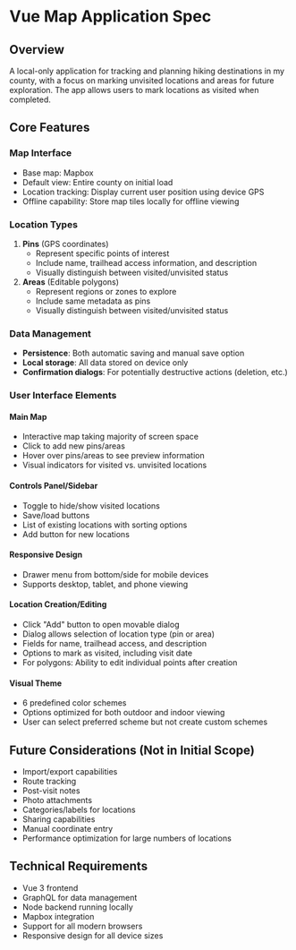 # Vue Map Application Spec

## Overview

A local-only application for tracking and planning hiking destinations in my county, with a focus on marking unvisited locations and areas for future exploration. The app allows users to mark locations as visited when completed.

## Core Features

### Map Interface

- Base map: Mapbox
- Default view: Entire county on initial load
- Location tracking: Display current user position using device GPS
- Offline capability: Store map tiles locally for offline viewing

### Location Types

1. **Pins** (GPS coordinates)
   - Represent specific points of interest
   - Include name, trailhead access information, and description
   - Visually distinguish between visited/unvisited status
2. **Areas** (Editable polygons)
   - Represent regions or zones to explore
   - Include same metadata as pins
   - Visually distinguish between visited/unvisited status

### Data Management

- **Persistence**: Both automatic saving and manual save option
- **Local storage**: All data stored on device only
- **Confirmation dialogs**: For potentially destructive actions (deletion, etc.)

### User Interface Elements

#### Main Map

- Interactive map taking majority of screen space
- Click to add new pins/areas
- Hover over pins/areas to see preview information
- Visual indicators for visited vs. unvisited locations

#### Controls Panel/Sidebar

- Toggle to hide/show visited locations
- Save/load buttons
- List of existing locations with sorting options
- Add button for new locations

#### Responsive Design

- Drawer menu from bottom/side for mobile devices
- Supports desktop, tablet, and phone viewing

#### Location Creation/Editing

- Click "Add" button to open movable dialog
- Dialog allows selection of location type (pin or area)
- Fields for name, trailhead access, and description
- Options to mark as visited, including visit date
- For polygons: Ability to edit individual points after creation

#### Visual Theme

- 6 predefined color schemes
- Options optimized for both outdoor and indoor viewing
- User can select preferred scheme but not create custom schemes

## Future Considerations (Not in Initial Scope)

- Import/export capabilities
- Route tracking
- Post-visit notes
- Photo attachments
- Categories/labels for locations
- Sharing capabilities
- Manual coordinate entry
- Performance optimization for large numbers of locations

## Technical Requirements

- Vue 3 frontend
- GraphQL for data management
- Node backend running locally
- Mapbox integration
- Support for all modern browsers
- Responsive design for all device sizes

